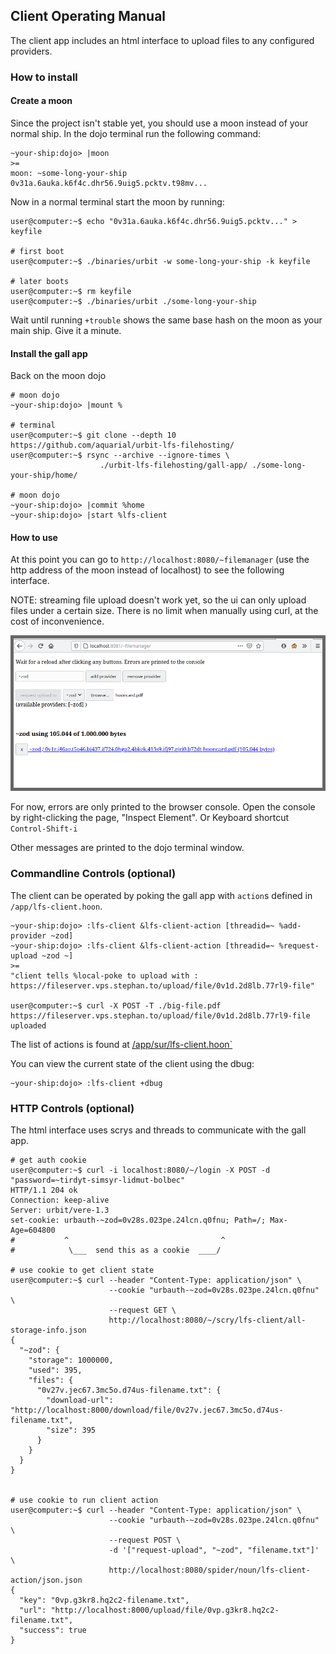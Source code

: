 ## Client Operating Manual

The client app includes an html interface to upload files to any configured providers.
### How to install


#### Create a moon

Since the project isn't stable yet, you should use a moon instead of your normal ship. In the dojo terminal run the following command:

```
~your-ship:dojo> |moon
>=
moon: ~some-long-your-ship
0v31a.6auka.k6f4c.dhr56.9uig5.pcktv.t98mv...
```

Now in a normal terminal start the moon by running:

```
user@computer:~$ echo "0v31a.6auka.k6f4c.dhr56.9uig5.pcktv..." > keyfile

# first boot
user@computer:~$ ./binaries/urbit -w some-long-your-ship -k keyfile

# later boots
user@computer:~$ rm keyfile
user@computer:~$ ./binaries/urbit ./some-long-your-ship
```

Wait until running `+trouble` shows the same base hash on the moon as your main ship. Give it a minute.

#### Install the gall app

Back on the moon dojo
```
# moon dojo
~your-ship:dojo> |mount %

# terminal 
user@computer:~$ git clone --depth 10 https://github.com/aquarial/urbit-lfs-filehosting/
user@computer:~$ rsync --archive --ignore-times \
                    ./urbit-lfs-filehosting/gall-app/ ./some-long-your-ship/home/

# moon dojo
~your-ship:dojo> |commit %home
~your-ship:dojo> |start %lfs-client
```

#### How to use

At this point you can go to `http://localhost:8080/~filemanager` (use the http address of the moon instead of localhost) to see the following interface.

NOTE: streaming file upload doesn't work yet, so the ui can only upload files under a certain size. There is no limit when manually using curl, at the cost of inconvenience.

![demo ui](./interface.png)

For now, errors are only printed to the browser console. Open the console by right-clicking the page, "Inspect Element". Or Keyboard shortcut `Control-Shift-i`

Other messages are printed to the dojo terminal window.

### Commandline Controls (optional)

The client can be operated by poking the gall app with `action`s defined in `/app/lfs-client.hoon`.

```
~your-ship:dojo> :lfs-client &lfs-client-action [threadid=~ %add-provider ~zod]
~your-ship:dojo> :lfs-client &lfs-client-action [threadid=~ %request-upload ~zod ~]
>=
"client tells %local-poke to upload with : https://fileserver.vps.stephan.to/upload/file/0v1d.2d8lb.77rl9-file"

user@computer:~$ curl -X POST -T ./big-file.pdf https://fileserver.vps.stephan.to/upload/file/0v1d.2d8lb.77rl9-file
uploaded
```

The list of actions is found at [/app/sur/lfs-client.hoon`](https://github.com/aquarial/urbit-lfs-filehosting/blob/master/gall-app/sur/lfs-client.hoon)


You can view the current state of the client using the dbug:

```
~your-ship:dojo> :lfs-client +dbug
```

### HTTP Controls (optional)

The html interface uses scrys and threads to communicate with the gall app.

```
# get auth cookie
user@computer:~$ curl -i localhost:8080/~/login -X POST -d "password=~tirdyt-simsyr-lidmut-bolbec"
HTTP/1.1 204 ok
Connection: keep-alive
Server: urbit/vere-1.3
set-cookie: urbauth-~zod=0v28s.023pe.24lcn.q0fnu; Path=/; Max-Age=604800
#           ^                                  ^
#            \___  send this as a cookie  ____/

# use cookie to get client state
user@computer:~$ curl --header "Content-Type: application/json" \
                      --cookie "urbauth-~zod=0v28s.023pe.24lcn.q0fnu" \
                      --request GET \
                      http://localhost:8080/~/scry/lfs-client/all-storage-info.json
{
  "~zod": {
    "storage": 1000000,
    "used": 395,
    "files": {
      "0v27v.jec67.3mc5o.d74us-filename.txt": {
        "download-url": "http://localhost:8000/download/file/0v27v.jec67.3mc5o.d74us-filename.txt",
        "size": 395
      }
    }
  }
}


# use cookie to run client action
user@computer:~$ curl --header "Content-Type: application/json" \
                      --cookie "urbauth-~zod=0v28s.023pe.24lcn.q0fnu" \
                      --request POST \
                      -d '["request-upload", "~zod", "filename.txt"]' \
                      http://localhost:8080/spider/noun/lfs-client-action/json.json
{
  "key": "0vp.g3kr8.hq2c2-filename.txt",
  "url": "http://localhost:8000/upload/file/0vp.g3kr8.hq2c2-filename.txt",
  "success": true
}
```
